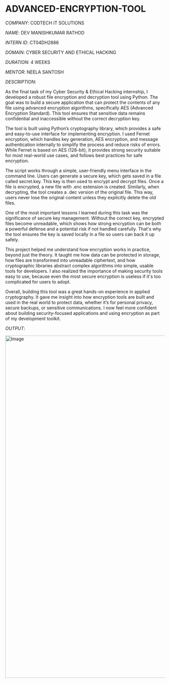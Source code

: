 # ADVANCED-ENCRYPTION-TOOL

*COMPANY*: CODTECH IT SOLUTIONS

*NAME*: DEV MANISHKUMAR RATHOD

*INTERN ID*: CT04DH2886

*DOMAIN*: CYBER SECURITY AND ETHICAL HACKING

*DURATION*: 4 WEEKS

*MENTOR*: NEELA SANTOSH

*DESCRIPTION*:

As the final task of my Cyber Security & Ethical Hacking internship, I developed a robust file encryption and decryption tool using Python. The goal was to build a secure application that can protect the contents of any file using advanced encryption algorithms, specifically AES (Advanced Encryption Standard). This tool ensures that sensitive data remains confidential and inaccessible without the correct decryption key.

The tool is built using Python’s cryptography library, which provides a safe and easy-to-use interface for implementing encryption. I used Fernet encryption, which handles key generation, AES encryption, and message authentication internally to simplify the process and reduce risks of errors. While Fernet is based on AES (128-bit), it provides strong security suitable for most real-world use cases, and follows best practices for safe encryption.

The script works through a simple, user-friendly menu interface in the command line. Users can generate a secure key, which gets saved in a file called secret.key. This key is then used to encrypt and decrypt files. Once a file is encrypted, a new file with .enc extension is created. Similarly, when decrypting, the tool creates a .dec version of the original file. This way, users never lose the original content unless they explicitly delete the old files.

One of the most important lessons I learned during this task was the significance of secure key management. Without the correct key, encrypted files become unreadable, which shows how strong encryption can be both a powerful defense and a potential risk if not handled carefully. That's why the tool ensures the key is saved locally in a file so users can back it up safely.

This project helped me understand how encryption works in practice, beyond just the theory. It taught me how data can be protected in storage, how files are transformed into unreadable ciphertext, and how cryptographic libraries abstract complex algorithms into simple, usable tools for developers. I also realized the importance of making security tools easy to use, because even the most secure encryption is useless if it's too complicated for users to adopt.

Overall, building this tool was a great hands-on experience in applied cryptography. It gave me insight into how encryption tools are built and used in the real world to protect data, whether it’s for personal privacy, secure backups, or sensitive communications. I now feel more confident about building security-focused applications and using encryption as part of my development toolkit.

*OUTPUT*:

<img width="1920" height="1080" alt="Image" src="https://github.com/user-attachments/assets/20ecca9e-e620-4e77-aa90-6ef2c1b167b8" />
